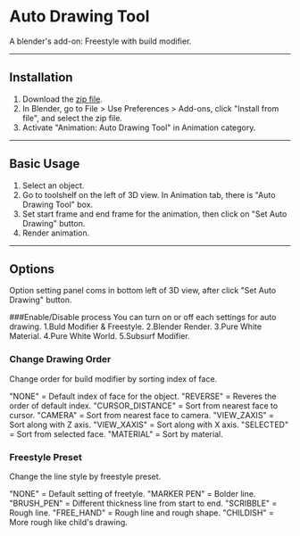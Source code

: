 # Auto Drawing Tool
A blender's add-on: Freestyle with build modifier.

---

## Installation
1. Download the [zip file](https://github.com/squarednob/auto-drawing-tool/raw/master/auto-drawing-tool.zip).
2. In Blender, go to File > Use Preferences > Add-ons, click "Install from file", and select the zip file.
3. Activate "Animation: Auto Drawing Tool" in Animation category.

---

## Basic Usage
1. Select an object.
2. Go to toolshelf on the left of 3D view. In Animation tab, there is "Auto Drawing Tool" box.
3. Set start frame and end frame for the animation, then click on "Set Auto Drawing" button.
4. Render animation.

---

## Options
Option setting panel coms in bottom left of 3D view, after click "Set Auto Drawing" button.

###Enable/Disable process
You can turn on or off each settings for auto drawing.
1.Buld Modifier & Freestyle.
2.Blender Render.
3.Pure White Material.
4.Pure White World.
5.Subsurf Modifier.

### Change Drawing Order
Change order for build modifier by sorting index of face.

"NONE" = Default index of face for the object.
"REVERSE" = Reveres the order of default index.
"CURSOR_DISTANCE" = Sort from nearest face to cursor.
"CAMERA" = Sort from nearest face to camera.
"VIEW_ZAXIS" = Sort along with Z axis.
"VIEW_XAXIS" = Sort along with X axis.
"SELECTED" = Sort from selected face.
"MATERIAL" = Sort by material.

### Freestyle Preset
Change the line style by freestyle preset.

"NONE" = Default setting of freetyle.
"MARKER PEN" = Bolder line.
"BRUSH_PEN" = Different thickness line from start to end.
"SCRIBBLE" = Rough line.
"FREE_HAND" = Rough line and rough shape.
"CHILDISH" = More rough like child's drawing.
